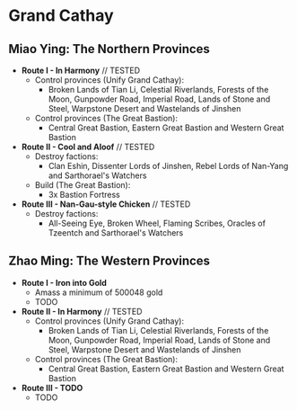 # Grand Cathay

## Miao Ying: The Northern Provinces

* **Route I - In Harmony** // TESTED
    * Control provinces (Unify Grand Cathay):
        * Broken Lands of Tian Li, Celestial Riverlands, Forests of the Moon, Gunpowder Road, Imperial Road, Lands of 
        Stone and Steel, Warpstone Desert and Wastelands of Jinshen
    * Control provinces (The Great Bastion):
        * Central Great Bastion, Eastern Great Bastion and Western Great Bastion
* **Route II - Cool and Aloof** // TESTED
    * Destroy factions:
        * Clan Eshin, Dissenter Lords of Jinshen, Rebel Lords of Nan-Yang and Sarthorael's Watchers
    * Build (The Great Bastion):
        * 3x Bastion Fortress
* **Route III - Nan-Gau-style Chicken** // TESTED
    * Destroy factions:
        *  All-Seeing Eye, Broken Wheel, Flaming Scribes, Oracles of Tzeentch and Sarthorael's Watchers

## Zhao Ming: The Western Provinces

* **Route I - Iron into Gold**
    * Amass a minimum of 500048 gold
    * TODO
* **Route II - In Harmony** // TESTED
    * Control provinces (Unify Grand Cathay):
        * Broken Lands of Tian Li, Celestial Riverlands, Forests of the Moon, Gunpowder Road, Imperial Road, Lands of 
        Stone and Steel, Warpstone Desert and Wastelands of Jinshen
    * Control provinces (The Great Bastion):
        * Central Great Bastion, Eastern Great Bastion and Western Great Bastion
* **Route III - TODO**
    * TODO
    